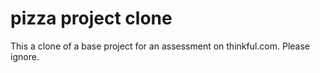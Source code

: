 # pizza project clone

This a clone of a base project for an assessment on thinkful.com.  Please ignore.